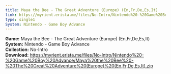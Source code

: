 ```yaml
---
title: Maya the Bee - The Great Adventure (Europe) (En,Fr,De,Es,It)
link: https://myrient.erista.me/files/No-Intro/Nintendo%20-%20Game%20Boy%20Advance/Maya%20the%20Bee%20-%20The%20Great%20Adventure%20(Europe)%20(En,Fr,De,Es,It).zip
type: single1
System: Nintendo - Game Boy Advance
---
```

<b>Game:</b> Maya the Bee - The Great Adventure (Europe) (En,Fr,De,Es,It)<br>
<b>System:</b> Nintendo - Game Boy Advance<br>
<b>Collection:</b> No-Intro<br>
<b>Download:</b> https://myrient.erista.me/files/No-Intro/Nintendo%20-%20Game%20Boy%20Advance/Maya%20the%20Bee%20-%20The%20Great%20Adventure%20(Europe)%20(En,Fr,De,Es,It).zip